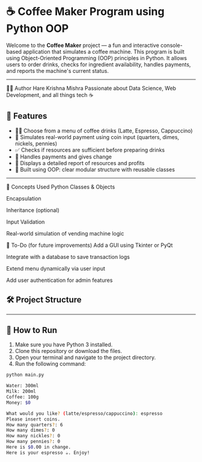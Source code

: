
# ☕ Coffee Maker Program using Python OOP

Welcome to the **Coffee Maker** project — a fun and interactive console-based application that simulates a coffee machine. This program is built using Object-Oriented Programming (OOP) principles in Python. It allows users to order drinks, checks for ingredient availability, handles payments, and reports the machine's current status.

---
👨‍💻 Author
Hare Krishna Mishra
Passionate about Data Science, Web Development, and all things tech ☕

## 🚀 Features

- 👨‍🍳 Choose from a menu of coffee drinks (Latte, Espresso, Cappuccino)
- 🧮 Simulates real-world payment using coin input (quarters, dimes, nickels, pennies)
- ✅ Checks if resources are sufficient before preparing drinks
- 💸 Handles payments and gives change
- 📃 Displays a detailed report of resources and profits
- 🧱 Built using OOP: clear modular structure with reusable classes

---
🧠 Concepts Used
Python Classes & Objects

Encapsulation

Inheritance (optional)

Input Validation

Real-world simulation of vending machine logic

📌 To-Do (for future improvements)
Add a GUI using Tkinter or PyQt

Integrate with a database to save transaction logs

Extend menu dynamically via user input

Add user authentication for admin features

## 🛠️ Project Structure


---

## 🧾 How to Run

1. Make sure you have Python 3 installed.
2. Clone this repository or download the files.
3. Open your terminal and navigate to the project directory.
4. Run the following command:

```bash
python main.py

Water: 300ml
Milk: 200ml
Coffee: 100g
Money: $0

What would you like? (latte/espresso/cappuccino): espresso
Please insert coins.
How many quarters?: 6
How many dimes?: 0
How many nickles?: 0
How many pennies?: 0
Here is $0.00 in change.
Here is your espresso ☕️. Enjoy!







